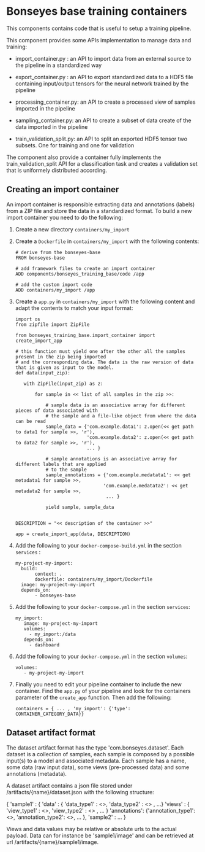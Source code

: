 Bonseyes base training containers
=====================================

This components contains code that is useful to setup a training
 pipeline.

This component provides some APIs implementation to manage data and
  training:
  
  - import_container.py : an API to import data from an external source 
    to the pipeline in a standardized way
    
  - export_container.py : an API to export standardized data to a HDF5 file
    containing input/output tensors for the neural network trained by the 
    pipeline
    
  - processing_container.py: an API to create a processed view of samples
    imported in the pipeline
    
  - sampling_container.py: an API to create a subset of data create of the
    data imported in the pipeline
    
  - train_validation_split.py: an API to split an exported HDF5 tensor two
    subsets. One for training and one for validation
    
The component also provide a container fully implements the train_validation_split API
for a classification task and creates a validation set that is uniformely distributed 
according.
 
Creating an import container
------------------------------

An import container is responsible extracting data and annotations (labels) from a ZIP file
and store the data in a standardized format. To build a new import container you need
to do the following:

  1. Create a new directory `containers/my_import`
  2. Create a `Dockerfile` in `containers/my_import` with the following contents:

         # derive from the bonseyes-base
         FROM bonseyes-base

         # add framework files to create an import container 
         ADD components/bonseyes_training_base/code /app
         
         # add the custom import code
         ADD containers/my_import /app

  3. Create a `app.py` in `containers/my_import` with the following content and adapt the contents to match your input
     format:
    
         import os
         from zipfile import ZipFile
         
         from bonseyes_training_base.import_container import create_import_app      
         
         # this function must yield one after the other all the samples present in the zip being imported
         # and the corresponding data. The data is the raw version of data that is given as input to the model.
         def data(input_zip):
        
            with ZipFile(input_zip) as z:                                   
                                
                for sample in << list of all samples in the zip >>:                                    
                                        
                    # sample data is an associative array for different pieces of data associated with
                    # the sample and a file-like object from where the data can be read
                    sample_data = {'com.example.data1': z.open(<< get path to data1 for sample >>, 'r'),
                                   'com.example.data2': z.open(<< get path to data2 for sample >>, 'r'),
                                   ... }

                    # sample annotations is an associative array for different labels that are applied
                    # to the sample
                    sample_annotations = {'com.example.medatata1': << get metadata1 for sample >>, 
                                         'com.example.medatata2': << get metadata2 for sample >>,
                                          ... }
        
                    yield sample, sample_data


         DESCRIPTION = "<< description of the container >>"
         
         app = create_import_app(data, DESCRIPTION)     

  4. Add the following to your `docker-compose-build.yml` in the section `services` :
  
         my-project-my-import:
           build:
                context: .
                dockerfile: containers/my_import/Dockerfile
           image: my-project-my-import
           depends_on:
                - bonseyes-base                
                
  5. Add the following to your `docker-compose.yml` in the section `services`:

         my_import:
            image: my-project-my-import
            volumes:
              - my_import:/data
            depends_on:
              - dashboard
              
  6. Add the following to your `docker-compose.yml` in the section `volumes`:
  
         volumes:
            - my-project-my-import
  
  7. Finally you need to edit your pipeline container to include the new container. Find the `app.py` of your pipeline
     and look for the containers parameter of the `create_app` function. Then add the following:
     
         containers = { ... , 'my_import': {'type': CONTAINER_CATEGORY_DATA}}
                        
 
Dataset artifact format
---------------------------

The dataset artifact format has the type 'com.bonseyes.dataset'. Each dataset is a collection of samples, each sample is
composed by a possible input(s) to a model and associated metadata. Each sample has a name, some data (raw input data), 
some views (pre-processed data) and some annotations (metadata).
  
A dataset artifact contains a json file stored under /artifacts/{name}/dataset.json with the following structure:
  
{ 'sample1' : { 'data' : { 'data_type1' : <<value>>, 'data_type2' : <<value>> , ...}
                'views' : { 'view_type1' : <<value>>, 'view_type2' : <<value>> , ... }
                'annotations': {'annotation_type1': <<value>>, 'annotation_type2': <<value>>, ... },
  'sample2' : ... 
}

Views and data values may be relative or absolute urls to the actual payload. Data can for instance be 'sample1/image' 
and can be retrieved at url /artifacts/{name}/sample1/image.
